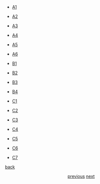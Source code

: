 
- [A1](./A1.html)

- [A2](./A2.html)

- [A3](./A3.html)

- [A4](./A4.html)

- [A5](./A5.html)

- [A6](./A6.html)

- [B1](./B1.html)

- [B2](./B2.html)

- [B3](./B3.html)

- [B4](./B4.html)

- [C1](./C1.html)

- [C2](./C2.html)

- [C3](./3.html)

- [C4](./C4.html)

- [C5](./C5.html)

- [C6](./C6.html)

- [C7](./C7.html)

<p style="text-align:left"><a href="./my-page.html">back</a></p>

<p style="text-align:center"><a href="./my-page.html">previous</a>       <a href="./my-page.html">next</a></p>




